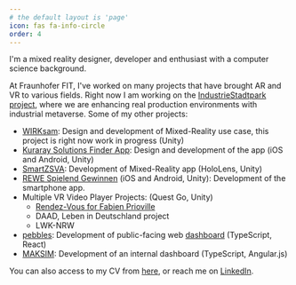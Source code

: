 ```yaml
---
# the default layout is 'page'
icon: fas fa-info-circle
order: 4
---
```


I'm a mixed reality designer, developer and enthusiast with a computer science background. 

At Fraunhofer FIT, I've worked on many projects that have brought AR and VR to various fields. Right now I am working on the [IndustrieStadtpark project](https://www.5gtroisdorf.de), where we are enhancing real production environments with industrial metaverse. Some of my other projects:
- [WIRKsam](https://www.linkedin.com/company/kompetenzzentrum-wirksam/): Design and development of Mixed-Reality use case, this project is right now work in progress (Unity)
- [Kuraray Solutions Finder App](https://magazin.kuraray.eu/2021/07/21/solution-finder-new-app-offers-a-window-into-optimum-interlayer-selection/): Design and development of the app (iOS and Android, Unity)
- [SmartZSVA](https://www.fit.fraunhofer.de/en/business-areas/human-centered-engineering-and-design/HCED_Research/smartzsva.html): Development of Mixed-Reality app (HoloLens, Unity)
- [REWE Spielend Gewinnen](https://iditech.org/testmaerkte-spielend-gewinnen/) (iOS and Android, Unity): Development of the smartphone app. 
- Multiple VR Video Player Projects: (Quest Go, Unity)
    - [Rendez-Vous for Fabien Prioville](https://fabienprioville.com/archive/rendez-vous/)
    - DAAD, Leben in Deutschland project
    - LWK-NRW
- [pebbles](https://pebbles-projekt.de/ueber-uns/): Development of public-facing web [dashboard](https://pebbles.fit.fraunhofer.de/market/) (TypeScript, React)
- [MAKSIM](https://www.fit.fraunhofer.de/de/geschaeftsfelder/digitale-energie/maksim.html): Development of an internal dashboard (TypeScript, Angular.js)

You can also access to my CV from [here](https://ujell.github.io/assets/doc/CV-EN.pdf), or reach me on [LinkedIn](https://www.linkedin.com/in/yuceluzun/). 